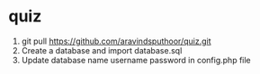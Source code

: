 # quiz

1. git pull https://github.com/aravindsputhoor/quiz.git
2. Create a database and import database.sql
3. Update database name username password in config.php file